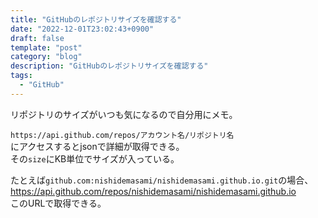 ```yaml
---
title: "GitHubのレポジトリサイズを確認する"
date: "2022-12-01T23:02:43+0900"
draft: false
template: "post"
category: "blog"
description: "GitHubのレポジトリサイズを確認する"
tags:
  - "GitHub"
---
```


リポジトリのサイズがいつも気になるので自分用にメモ。

`https://api.github.com/repos/アカウント名/リポジトリ名`  
にアクセスするとjsonで詳細が取得できる。  
その`size`にKB単位でサイズが入っている。

たとえば`github.com:nishidemasami/nishidemasami.github.io.git`の場合、  
<https://api.github.com/repos/nishidemasami/nishidemasami.github.io>  
このURLで取得できる。
